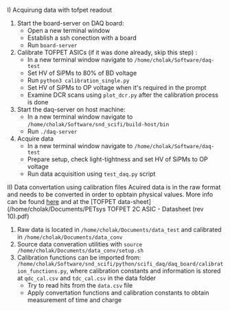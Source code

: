 

I)  Acquirung data with tofpet readout
  1. Start the board-server on DAQ board: 
     * Open a new terminal window
     * Establish a ssh conection with a board
     * Run ```board-server```
  2. Calibrate TOFPET ASICs (if it was done already, skip this step) :
     * In a new terminal window navigate to ```/home/cholak/Software/daq-test```
     * Set HV of SiPMs to 80% of BD voltage
     * Run ```python3 calibration_single.py```
     * Set HV of SiPMs to OP voltage when it's required in the prompt
     * Examine DCR scans using ```plot_dcr.py``` after the calibration process is done
  3. Start the daq-server on host machine: 
     * In a new terminal window navigate to ```/home/cholak/Software/snd_scifi/build-host/bin```
     * Run ```./daq-server ```
  4. Acquire data
     * In a new terminal window navigate to ```/home/cholak/Software/daq-test```
     * Prepare setup, check light-tightness and set HV of SiPMs to OP voltage
     * Run data acquisition using ```test_daq.py``` script

II) Data convertation using calibration files
Acuired data is in the raw format and needs to be converted in order to opbtain physical values. More info can be found [here](https://gitlab.cern.ch/snd-scifi/software/-/wikis/Raw-data-format) and at the [TOFPET data-sheet](/home/cholak/Documents/PETsys TOFPET 2C ASIC - Datasheet (rev 10).pdf)

  1. Raw data is located in ```/home/cholak/Documents/data_test``` and calibrated in ```/home/cholak/Documents/data_conv```
  2. Source data converation utilities with ```source /home/cholak/Documents/data_conv/setup.sh```
  3. Calibration functions can be imported from: ```/home/cholak/Software/snd_scifi/python/scifi_daq/daq_board/calibration_functions.py```, where calibration constants and information is stored at ```qdc_cal.csv``` and ```tdc_cal.csv``` in the data folder
     * Try to read hits from the ```data.csv``` file
     * Apply convertation functions and calibration constants to obtain measurement of time and charge 
